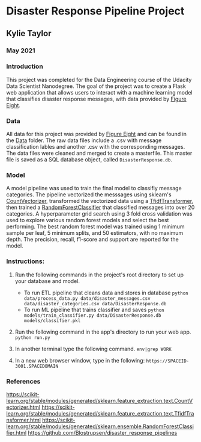 # Disaster Response Pipeline Project

## Kylie Taylor
### May 2021

### Introduction

This project was completed for the Data Engineering course of the Udacity Data Scientist Nanodegree. The goal of the project was to create a Flask web application that allows users to interact with a machine learning model that classifies disaster response messages, with data provided by [Figure Eight](https://appen.com/).

### Data

All data for this project was provided by [Figure Eight](https://appen.com/) and can be found in the [Data](https://github.com/KylieTaylor/Udacity-Data-Science-Nanodegree/tree/main/Data%20Engineering%20Project/Data) folder. The raw data files include a .csv with message classification lables and another .csv with the corresponding messages. The data files were cleaned and merged to create a masterfile. This master file is saved as a SQL database object, called   `DisasterResponse.db`.

### Model

A model pipeline was used to train the final model to classifiy message categories. The pipeline vectorized the messsages using sklearn's [CountVectorizer](https://scikit-learn.org/stable/modules/generated/sklearn.feature_extraction.text.CountVectorizer.html), transformed the vectorized data using a [TfidfTransformer](https://scikit-learn.org/stable/modules/generated/sklearn.feature_extraction.text.TfidfTransformer.html), then trained a [RandomForestClassifier](https://scikit-learn.org/stable/modules/generated/sklearn.ensemble.RandomForestClassifier.html) that classified messages into over 20 categories. A hyperparameter grid search using 3 fold cross validation was used to explore various random forest models and select the best performing. The best random forest model was trained using 1 minimum sample per leaf, 5 minimum splits, and 50 estimators, with no maximum depth. The precision, recall, f1-score and support are reported for the model.


### Instructions:
1. Run the following commands in the project's root directory to set up your database and model.

    - To run ETL pipeline that cleans data and stores in database
        `python data/process_data.py data/disaster_messages.csv data/disaster_categories.csv data/DisasterResponse.db`
    - To run ML pipeline that trains classifier and saves
        `python models/train_classifier.py data/DisasterResponse.db models/classifier.pkl`

2. Run the following command in the app's directory to run your web app.
    `python run.py`
    
3. In another terminal type the following command.
    `env|grep WORK `
    
4. In a new web browser window, type in the following:
    `https://SPACEID-3001.SPACEDOMAIN`


### References
https://scikit-learn.org/stable/modules/generated/sklearn.feature_extraction.text.CountVectorizer.html
https://scikit-learn.org/stable/modules/generated/sklearn.feature_extraction.text.TfidfTransformer.html
https://scikit-learn.org/stable/modules/generated/sklearn.ensemble.RandomForestClassifier.html
https://github.com/Blostrupsen/disaster_response_pipelines
